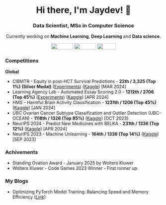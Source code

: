 <h1 align="center">Hi there, I'm Jaydev! 👋</h1>
<h3 align="center">Data Scientist, MSc in Computer Science</h3>

<p align="center">Currently working on <b>Machine Learning</b>, <b>Deep Learning</b> and <b>Data science</b>.</p>

<p align="center">
<a href="https://github.com/jaytonde"></a>
<a href="https://x.com/JaydevTonde"><img src="https://img.shields.io/badge/Twitter-%231DA1F2.svg?style=for-the-badge&logo=Twitter&logoColor=white" width="70" height="20" /></a>
<a href="https://www.linkedin.com/in/jaydevtonde"><img src="https://img.shields.io/badge/linkedin-%230077B5.svg?style=for-the-badge&logo=linkedin&logoColor=white" width="70" height="20" /></a>
<a href="https://www.kaggle.com/jaytonde"><img src="https://img.shields.io/badge/Kaggle-035a7d?style=for-the-badge&logo=kaggle&logoColor=white" width="60" height="20" /></a>
<br>
</p>

### Competitions
**Global**
- CIBMTR - Equity in post-HCT Survival Predictions - **22th / 3,325 (Top 1\%)** **(Silver Medal)** ([Experiments](https://wandb.ai/jaytonde05/AES/reports/Learning-Agency-Lab-Automated-Essay-Scoring-2-0--Vmlldzo4OTEyNDg5)) ([Kaggle](https://www.kaggle.com/competitions/equity-post-HCT-survival-predictions)) [MAR 2024]
- Learning Agency Lab - Automated Essay Scoring 2.0 - **1212th / 2706 (Top 45\%)** ([Experiments](https://wandb.ai/jaytonde05/AES/reports/Learning-Agency-Lab-Automated-Essay-Scoring-2-0--Vmlldzo4OTEyNDg5)) ([Kaggle](https://www.kaggle.com/competitions/learning-agency-lab-automated-essay-scoring-2))  [APR 2024]
- HMS - Harmful Brain Activity Classification - **1231th / 1206 (Top 45\%)**  ([Kaggle](https://www.kaggle.com/competitions/hms-harmful-brain-activity-classification))  [JAN 2024]
- UBC Ovarian Cancer Subtype Classification and Outlier Detection (UBC-OCEAN) - **1118th / 1326 (Top 85\%)**  ([Kaggle](https://www.kaggle.com/competitions/UBC-OCEAN))  [OCT 2023]
- NeurIPS 2024 - Predict New Medicines with BELKA - **231th / 1336 (Top 12\%)**  ([Kaggle](https://www.kaggle.com/competitions/leash-BELKA))  [APR 2024]
- NeurIPS 2023 - Machine Unlearning - **164th / 1336 (Top 14\%)**  ([Kaggle](https://www.kaggle.com/competitions/neurips-2023-machine-unlearning))  [SEP 2023]

### Achivements
- Standing Ovation Award - January 2025 by Wolters Kluwer
- Wolters Kluwer - Code Games 2023 Winner - First runner up  
  
### My Blogs
- Optimizing PyTorch Model Training: Balancing Speed and Memory Efficiency  ([Link](https://jaydevtonde.substack.com/p/optimizing-pytorch-model-training))

